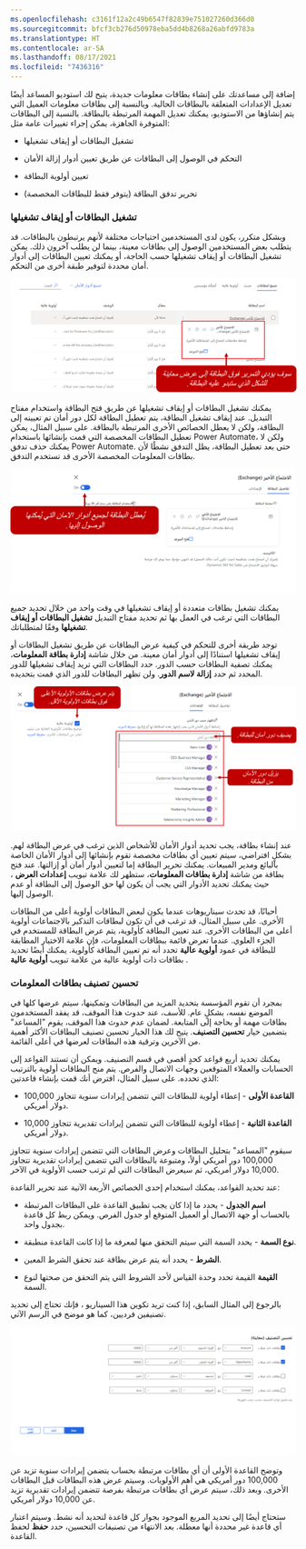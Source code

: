 ```yaml
---
ms.openlocfilehash: c3161f12a2c49b6547f82839e751027260d366d0
ms.sourcegitcommit: bfcf3cb276d50978eba5dd4b8268a26abfd9783a
ms.translationtype: HT
ms.contentlocale: ar-SA
ms.lasthandoff: 08/17/2021
ms.locfileid: "7436316"
---
```

إضافة إلى مساعدتك على إنشاء بطاقات معلومات جديدة، يتيح لك استوديو المساعد أيضًا تعديل الإعدادات المتعلقة بالبطاقات الحالية. وبالنسبة إلى بطاقات معلومات العميل التي يتم إنشاؤها من الاستوديو، يمكنك تعديل المهمة المرتبطة بالبطاقة. بالنسبة إلى البطاقات المتوفرة الجاهزة، يمكن إجراء تغييرات عامة مثل:

-   تشغيل البطاقات أو إيقاف تشغيلها 

-   التحكم في الوصول إلى البطاقات عن طريق تعيين أدوار إزالة الأمان

-   تعيين أولوية البطاقة

-   تحرير تدفق البطاقة (يتوفر فقط للبطاقات المخصصة)

### <a name="turn-cards-on-or-off"></a>تشغيل البطاقات أو إيقاف تشغيلها

وبشكل متكرر، يكون لدى المستخدمين احتياجات مختلفة لأنهم يرتبطون بالبطاقات. قد يتطلب بعض المستخدمين الوصول إلى بطاقات معينة، بينما لن يطلب آخرون ذلك. يمكن تشغيل البطاقات أو إيقاف تشغيلها حسب الحاجة، أو يمكنك تعيين البطاقات إلى أدوار أمان محددة لتوفير طبقة أخرى من التحكم.

![معاينة البطاقة مع تمييز اجتماع حديث. يؤدي التمرير فوق البطاقة إلى عرض معاينة للشكل الذي ستبدو عليه البطاقة.](../media/csi-3-01.png)

يمكنك تشغيل البطاقات أو إيقاف تشغيلها عن طريق فتح البطاقة واستخدام مفتاح التبديل. عند إيقاف تشغيل البطاقة، يتم تعطيل البطاقة لكل دور أمان تم تعيينه إلى البطاقة، ولكن لا يعطل الخصائص الأخرى المرتبطة بالبطاقة. على سبيل المثال، يمكن تعطيل البطاقات المخصصة التي قمت بإنشائها باستخدام Power Automate، ولكن لا يمكنك حذف تدفق Power Automate. حتى بعد تعطيل البطاقة، يظل التدفق نشطًا لأن بطاقات المعلومات المخصصة الأخرى قد تستخدم التدفق.

![يشير السهم إلى مفتاح التشغيل وإيقاف التشغيل الذي يقوم بتمكين أو تعطيل البطاقة لجميع أدوار الأمان التي يمكنها الوصول إليها.](../media/csi-3-02.png)

يمكنك تشغيل بطاقات متعددة أو إيقاف تشغيلها في وقت واحد من خلال تحديد جميع البطاقات التي ترغب في العمل بها ثم تحديد مفتاح التبديل **تشغيل البطاقات أو إيقاف تشغيلها** وفقًا لمتطلباتك.

توجد طريقة أخرى للتحكم في كيفية عرض البطاقات عن طريق تشغيل البطاقات أو إيقاف تشغيلها استنادًا إلى أدوار أمان معينة. من خلال شاشة **إدارة بطاقة المعلومات**، يمكنك تصفية البطاقات حسب الدور. حدد البطاقات التي تريد إيقاف تشغيلها للدور المحدد ثم حدد **إزالة لاسم الدور**. ولن تظهر البطاقات للدور الذي قمت بتحديده.

![تقوم خانة الاختيار ذات الأولوية العالية بتصنيف البطاقة ليتم عرضها فوق البطاقات ذات الأولوية المنخفضة. يمكنك إضافة أدوار أمان إلى البطاقة أو إزالتها.](../media/csi-3-03.png)

عند إنشاء بطاقة، يجب تحديد أدوار الأمان للأشخاص الذين ترغب في عرض البطاقة لهم. بشكلٍ افتراضي، سيتم تعيين أي بطاقات مخصصة تقوم بإنشائها إلى أدوار الأمان الخاصة بالبائع ومدير المبيعات. يمكنك تحرير البطاقة إما لتعيين أدوار أمان أو إزالتها. عند فتح بطاقة من شاشة **إدارة بطاقات المعلومات**، ستظهر لك علامة تبويب **إعدادات العرض** ، حيث يمكنك تحديد الأدوار التي يجب أن يكون لها حق الوصول إلى البطاقة أو عدم الوصول إليها.

أحيانًا، قد تحدث سيناريوهات عندما يكون لبعض البطاقات أولوية أعلى من البطاقات الأخرى. على سبيل المثال، قد ترغب في أن تكون لبطاقات التذكير بالاجتماعات أولوية أعلى من البطاقات الأخرى. عند تعيين البطاقة كأولوية، يتم عرض البطاقة للمستخدم في الجزء العلوي. عندما تعرض قائمة ببطاقات المعلومات، فإن علامة الاختيار المطابقة للبطاقة في عمود **أولوية عالية** تحدد أنه تم تعيين البطاقة كأولوية. يمكنك أيضًا تحديد بطاقات ذات أولوية عالية من علامة تبويب **أولوية عالية** .

### <a name="optimize-ranking-of-insight-cards"></a>تحسين تصنيف بطاقات المعلومات

بمجرد أن تقوم المؤسسة بتحديد المزيد من البطاقات وتمكينها، سيتم عرضها كلها في الموضع نفسه، بشكلٍ عام. للأسف، عند حدوث هذا الموقف، قد يفقد المستخدمون بطاقات مهمة أو بحاجة إلى المتابعة. لضمان عدم حدوث هذا الموقف، يقوم "المساعد" بتضمين خيار **تحسين التصنيف**. يتيح لك هذا الخيار تحسين تصنيف البطاقات الأكثر أهمية من الآخرين وترقية هذه البطاقات لعرضها في أعلى القائمة.

يمكنك تحديد أربع قواعد كحدٍ أقصى في قسم التصنيف. ويمكن أن تستند القواعد إلى الحسابات والعملاء المتوقعين وجهات الاتصال والفرص. يتم منح البطاقات أولوية بالترتيب الذي تحدده. على سبيل المثال، افترض أنك قمت بإنشاء قاعدتين:

-   **القاعدة الأولى** - إعطاء أولوية للبطاقات التي تتضمن إيرادات سنوية تتجاوز 100,000 دولار أمريكي.

-   **القاعدة الثانية** - إعطاء أولوية للبطاقات التي تتضمن إيرادات تقديرية تتجاوز 10,000 دولار أمريكي.

سيقوم "المساعد" بتحليل البطاقات وعرض البطاقات التي تتضمن إيرادات سنوية تتجاوز 100,000 دور أمريكي أولاً، ومتبوعة بالبطاقات التي تتضمن إيرادات تقديرية تتجاوز 10,000 دولار أمريكي، ثم سيعرض البطاقات التي لم ترتب حسب الأولوية في الآخر.

عند تحديد القواعد، يمكنك استخدام إحدى الخصائص الأربعة الآتية عند تحرير القاعدة:

-   **اسم الجدول** - يحدد ما إذا كان يجب تطبيق القاعدة على البطاقات المرتبطة بالحساب أو جهة الاتصال أو العميل المتوقع أو جدول الفرص.
    ويمكن ربط كل قاعدة بجدول واحد.

-   **نوع السمة** - يحدد السمة التي سيتم التحقق منها لمعرفة ما إذا كانت القاعدة منطبقة.

-   **الشرط** - يحدد أنه يتم عرض بطاقة عند تحقق الشرط المعين.

-   **القيمة** القيمة تحدد وحدة القياس لأحد الشروط التي يتم التحقق من صحتها لنوع السمة.

بالرجوع إلى المثال السابق، إذا كنت تريد تكوين هذا السيناريو ، فإنك تحتاج إلى تحديد تصنيفين فرديين، كما هو موضح في الرسم الآتي.

![التصنيف المحسن (المعاينة) يعرض أربع بطاقات، اثنين منها تتضمن خانتي اختيار محددتين. بطاقات مرتبطة بحساب يتضمن إيرادات سنوية تزيد عن 100000 وبطاقات بفرصة تتضمن إيرادات تقديرية تزيد عن 10000.](../media/csi-3-04.png)

وتوضح القاعدة الأولى أن أي بطاقات مرتبطة بحساب يتضمن إيرادات سنوية تزيد عن 100,000 دور أمريكي هي أهم الأولويات.
وسيتم عرض هذه البطاقات قبل البطاقات الأخرى. وبعد ذلك، سيتم عرض أي بطاقات مرتبطة بفرصة تتضمن إيرادات تقديرية تزيد عن 10,000 دولار أمريكي.

ستحتاج أيضًا إلى تحديد المربع الموجود بجوار كل قاعدة لتحديد أنه نشط. وسيتم اعتبار أي قاعدة غير محددة أنها معطلة. بعد الانتهاء من تصنيفات التحسين، حدد **حفظ** لحفظ القاعدة.


